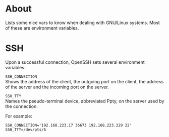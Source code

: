 # About 
Lists some nice vars to know when dealing with GNU/Linux systems. Most of these are environment variables.

# SSH

Upon a successful connection, OpenSSH sets several environment variables.

`SSH_CONNECTION`  
Shows the address of the client, the outgoing port on the client, the address of the server and the incoming port on the server.

`SSH_TTY`  
Names the pseudo-terminal device, abbreviated Ppty, on the server used by the connection.

For example:
```
SSH_CONNECTION='192.168.223.17 36673 192.168.223.229 22'
SSH_TTY=/dev/pts/6
```
